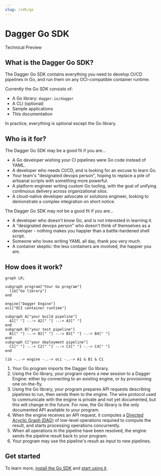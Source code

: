 ```yaml
---
slug: /sdk/go
---
```


# Dagger Go SDK

<div class="status-badge">Technical Preview</div>

## What is the Dagger Go SDK?

The Dagger Go SDK contains everything you need to develop CI/CD pipelines in Go, and run them on any OCI-compatible container runtime.

Currently the Go SDK consists of:

* A Go library: `dagger.io/dagger`
* A CLI (optional)
* Sample applications
* This documentation

In practice, everything is optional except the Go library.

## Who is it for?

The Dagger Go SDK may be a good fit if you are...

* A Go developer wishing your CI pipelines were Go code instead of YAML.
* A developer who needs CI/CD, and is looking for an excuse to learn Go.
* Your team's "designated devops person", hoping to replace a pile of artisanal scripts with something more powerful.
* A platform engineer writing custom Go tooling, with the goal of unifying continuous delivery across organizational silos.
* A cloud-native developer advocate or solutions engineer, looking to demonstrate a complex integration on short notice.

The Dagger Go SDK may *not* be a good fit if you are...

* A developer who doesn't know Go, and is not interested in learning it.
* A "designated devops person" who doesn't think of themselves as a developer - nothing makes you happier than a battle-hardened shell script.
* Someone who loves writing YAML all day, thank you very much.
* A container skeptic: the less containers are involved, the happier you are.

## How does it work?

```mermaid
graph LR;

subgraph program["Your Go program"]
  lib["Go library"]
end

engine["Dagger Engine"]
oci["OCI container runtime"]

subgraph A["your build pipeline"]
  A1[" "] -.-> A2[" "] -.-> A3[" "]
end
subgraph B["your test pipeline"]
  B1[" "] -.-> B2[" "] -.-> B3[" "] -.-> B4[" "]
end
subgraph C["your deployment pipeline"]
  C1[" "] -.-> C2[" "] -.-> C3[" "] -.-> C4[" "]
end

lib -..-> engine -..-> oci -..-> A1 & B1 & C1
```

1. Your Go program imports the Dagger Go library.
2. Using the Go library, your program opens a new session to a Dagger Engine: either by connecting to an existing engine, or by provisioning one on-the-fly.
3. Using the Go library, your program prepares API requests describing pipelines to run, then sends them to the engine. The wire protocol used to communicate with the engine is private and not yet documented, but this will change in the future. For now, the Go library is the only documented API available to your program.
4. When the engine receives an API request, it computes a [Directed Acyclic Graph (DAG)](https://en.wikipedia.org/wiki/Directed_acyclic_graph) of low-level operations required to compute the result, and starts processing operations concurrently.
5. When all operations in the pipeline have been resolved, the engine sends the pipeline result back to your program.
6. Your program may use the pipeline's result as input to new pipelines.

## Get started

To learn more, [install the Go SDK](./371491-install.md) and [start using it](./959738-get-started.md).
